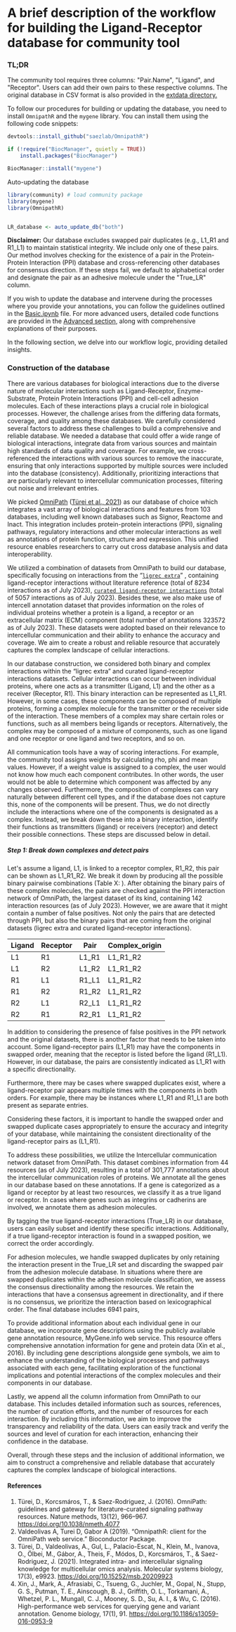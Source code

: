 A brief description of the workflow for building the Ligand-Receptor database for community tool
========

### TL;DR
The community tool requires three columns: "Pair.Name", "Ligand", and "Receptor". Users can add their own pairs to these respective columns. The original database in CSV format is also provided in the [extdata directory.](https://github.com/SoloveyMaria/community/tree/main/extdata)

To follow our procedures for building or updating the database, you need to install `OmnipathR` and the `mygene` library. You can install them using the following code snippets: 

```R 
devtools::install_github("saezlab/OmnipathR")
```

```R 
if (!require("BiocManager", quietly = TRUE))
    install.packages("BiocManager")

BiocManager::install("mygene")
```

Auto-updating the database

```R 
library(community) # load community package
library(mygene)
library(OmnipathR)


LR_database <- auto_update_db("both") 
```
**Disclaimer:** Our database excludes swapped pair duplicates (e.g., L1_R1 and R1_L1) to maintain statistical integrity. We include only one of these pairs. Our method involves checking for the existence of a pair in the Protein-Protein Interaction (PPI) database and cross-referencing other databases for consensus direction. If these steps fail, we default to alphabetical order and designate the pair as an adhesive molecule under the "True_LR" column.

If you wish to update the database and intervene during the processes where you provide your annotations, you can follow the guidelines outlined in the [Basic.ipynb](./Basic.ipynb) file. For more advanced users, detailed code functions are provided in the [Advanced section](Advanced.ipynb), along with comprehensive explanations of their purposes.

In the following section, we delve into our workflow logic, providing detailed insights.

### Construction of the database

There are various databases for biological interactions due to the diverse nature of molecular interactions such as Ligand-Receptor, Enzyme-Substrate, Protein Protein Interactions (PPI) and cell-cell adhesion molecules. Each of these interactions plays a crucial role in biological processes. However, the challenge arises from the differing data formats, coverage, and quality among these databases. We carefully considered several factors to address these challenges to build a comprehensive and reliable database. We needed a database that could offer a wide range of biological interactions, integrate data from various sources and maintain high standards of data quality and coverage. For example, we cross-referenced the interactions with various sources to remove the inaccurate, ensuring that only interactions supported by multiple sources were included into the database (consistency). Additionally, prioritizing interactions that are particularly relevant to intercellular communication processes, filtering out noise and irrelevant entries. 

We picked [OmniPath](https://omnipathdb.org/) ([Türei et al., 2021](https://www.embopress.org/doi/full/10.15252/msb.20209923)) as our database of choice which integrates a vast array of biological interactions and features from 103 databases, including well known databases such as Signor, Reactome and Inact. This integration includes protein-protein interactions (PPI), signaling pathways, regulatory interactions and other molecular interactions as well as annotations of protein function, structure and expression. This unified resource enables researchers to carry out cross database analysis and data interoperability. 

We utilized a combination of datasets from OmniPath to build our database, specifically focusing on interactions from the “[`ligrec extra`](https://r.omnipathdb.org/reference/import_ligrecextra_interactions.html)” , containing ligand-receptor interactions without literature reference (total of 8234 interactions as of July 2023), [`curated ligand-receptor interactions`](https://r.omnipathdb.org/reference/curated_ligand_receptor_interactions.html) (total of 5057 interactions as of July 2023). Besides these, we also make use of intercell annotation dataset that provides information on the roles of individual proteins whether a protein is a ligand, a receptor or an extracellular matrix (ECM) component (total number of annotations 323572 as of July 2023). These datasets were adopted based on their relevance to intercellular communication and their ability to enhance the accuracy and coverage. We aim to create a robust and reliable resource that accurately captures the complex landscape of cellular interactions. 

In our database construction, we considered both binary and complex interactions within the “ligrec extra” and curated ligand-receptor interactions datasets. Cellular interactions can occur between individual proteins, where one acts as a transmitter (Ligand, L1) and the other as a receiver (Receptor, R1). This binary interaction can be represented as L1_R1. However, in some cases, these components can be composed of multiple proteins, forming a complex molecule for the transmitter or the receiver side of the interaction. These members of a complex may share certain roles or functions, such as all members being ligands or receptors. Alternatively, the complex may be composed of a mixture of components, such as one ligand and one receptor or one ligand and two receptors, and so on. 

All communication tools have a way of scoring interactions. For example, the community tool assigns weights by calculating rho, phi and mean values. However, if a weight value is assigned to a complex, the user would not know how much each component contributes. In other words, the user would not be able to determine which component was affected by any changes observed. Furthermore, the composition of complexes can vary naturally between different cell types, and if the database does not capture this, none of the components will be present. Thus, we do not directly include the interactions where one of the components is designated as a complex. Instead, we break down these into a binary interaction, identify their functions as transmitters (ligand) or receivers (receptor) and detect their possible connections. These steps are discussed below in detail. 

##### Step 1: Break down complexes and detect pairs

Let's assume a ligand, L1, is linked to a receptor complex, R1_R2, this pair can be shown as L1_R1_R2. We break it down by producing all the possible binary pairwise combinations (Table X: ). After obtaining the binary pairs of these complex molecules, the pairs are checked against the PPI interaction network of OmniPath, the largest dataset of its kind, containing 142 interaction resources (as of July 2023).  However, we are aware that it might contain a number of false positives. Not only the pairs that are detected through PPI, but also the binary pairs that are coming from the original datasets (ligrec extra and curated ligand-receptor interactions).


| Ligand | Receptor | Pair  | Complex_origin |
|--------|----------|-------|----------------|
| L1     | R1       | L1_R1 | L1_R1_R2       |
| L1     | R2       | L1_R2 | L1_R1_R2       |
| R1     | L1       | R1_L1 | L1_R1_R2       |
| R1     | R2       | R1_R2 | L1_R1_R2       |
| R2     | L1       | R2_L1 | L1_R1_R2       |
| R2     | R1       | R2_R1 | L1_R1_R2       |

In addition to considering the presence of false positives in the PPI network and the original datasets, there is another factor that needs to be taken into account. Some ligand-receptor pairs (L1_R1) may have the components in swapped order, meaning that the receptor is listed before the ligand (R1_L1). However, in our database, the pairs are consistently indicated as L1_R1 with a specific directionality. 

Furthermore, there may be cases where swapped duplicates exist, where a ligand-receptor pair appears multiple times with the components in both orders. For example, there may be instances where L1_R1 and R1_L1 are both present as separate entries. 


Considering these factors, it is important to handle the swapped order and swapped duplicate cases appropriately to ensure the accuracy and integrity of your database, while maintaining the consistent directionality of the ligand-receptor pairs as (L1_R1).



To address these possibilities, we utilize the Intercellular communication network dataset from OmniPath. This dataset combines information from 44 resources (as of July 2023), resulting in a total of 301,777 annotations about the intercellular communication roles of proteins. We annotate all the genes in our database based on these annotations. If a gene is categorized as a ligand or receptor by at least two resources, we classify it as a true ligand or receptor. In cases where genes such as integrins or cadherins are involved, we annotate them as adhesion molecules.

By tagging the true ligand-receptor interactions (True_LR) in our database, users can easily subset and identify these specific interactions. Additionally, if a true ligand-receptor interaction is found in a swapped position, we correct the order accordingly.

For adhesion molecules, we handle swapped duplicates by only retaining the interaction present in the True_LR set and discarding the swapped pair from the adhesion molecule database. In situations where there are swapped duplicates within the adhesion molecule classification, we assess the consensus directionality among the resources. We retain the interactions that have a consensus agreement in directionality, and if there is no consensus, we prioritize the interaction based on lexicographical order. The final database includes 6941 pairs, 

To provide additional information about each individual gene in our database, we incorporate gene descriptions using the publicly available gene annotation resource, MyGene.info web service. This resource offers comprehensive annotation information for gene and protein data (Xin et al., 2016). By including gene descriptions alongside gene symbols, we aim to enhance the understanding of the biological processes and pathways associated with each gene, facilitating exploration of the functional implications and potential interactions of the complex molecules and their components in our database.

Lastly, we append all the column information from OmniPath to our database. This includes detailed information such as sources, references, the number of curation efforts, and the number of resources for each interaction. By including this information, we aim to improve the transparency and reliability of the data. Users can easily track and verify the sources and level of curation for each interaction, enhancing their confidence in the database.


Overall, through these steps and the inclusion of additional information, we aim to construct a comprehensive and reliable database that accurately captures the complex landscape of biological interactions.


#### References
1. Türei, D., Korcsmáros, T., & Saez-Rodriguez, J. (2016). OmniPath: guidelines and gateway for literature-curated signaling pathway resources. Nature methods, 13(12), 966–967. https://doi.org/10.1038/nmeth.4077
2. Valdeolivas A, Turei D, Gabor A (2019). “OmnipathR: client for the OmniPath web service.” Bioconductor Package.
3. Türei, D., Valdeolivas, A., Gul, L., Palacio-Escat, N., Klein, M., Ivanova, O., Ölbei, M., Gábor, A., Theis, F., Módos, D., Korcsmáros, T., & Saez-Rodriguez, J. (2021). Integrated intra- and intercellular signaling knowledge for multicellular omics analysis. Molecular systems biology, 17(3), e9923. https://doi.org/10.15252/msb.20209923
4. Xin, J., Mark, A., Afrasiabi, C., Tsueng, G., Juchler, M., Gopal, N., Stupp, G. S., Putman, T. E., Ainscough, B. J., Griffith, O. L., Torkamani, A., Whetzel, P. L., Mungall, C. J., Mooney, S. D., Su, A. I., & Wu, C. (2016). High-performance web services for querying gene and variant annotation. Genome biology, 17(1), 91. https://doi.org/10.1186/s13059-016-0953-9
